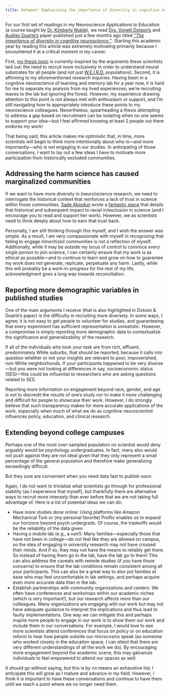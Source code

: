 ```yaml
---
title: Retweet! Emphasizing the importance of diversity in cognitive neuroscience research
---
```


For our first set of readings in my Neuroscience Applications to Education (a course taught by [Dr. Kimberly Noble](https://www.tc.columbia.edu/faculty/kgn2106/)), we read [Drs. Vonett Dotson’s](https://chp.phhp.ufl.edu/about-2/people/core-faculty/vonetta-dotson-phd/) and [Audrey Duarte’s](https://psychology.gatech.edu/audrey-duart) paper published just a few months ago titled [*“The importance of diversity in cognitive neuroscience.”*](https://nyaspubs.onlinelibrary.wiley.com/doi/abs/10.1111/nyas.14268#:~:text=We%20argue%20that%20these%20demographics,for%20the%20diverse%2C%20general%20population.&text=We%20argue%20that%20greater%20diversity,needs%20of%20a%20diverse%20population.). Starting this academic year by reading this article was extremely motivating primarily because I encountered it at a critical moment in my career. 

First, [my thesis topic](https://greyes1996.github.io/research/) is currently inspired by the arguments these scientists laid out: the need to recruit more inclusively in order to understand neural substrates for all people (and not just [W.E.I.R.D.](https://www.sciencemag.org/news/2019/07/western-mind-too-weird-study) populations). Second, it is affirming to my aforementioned research inquiries. Having been in a cognitive neuroscience of learning and memory lab for a year now, it is hard for me to separate my analysis from my lived experiences; we’re recruiting leaves to the lab but ignoring the forest. However, my experience drawing attention to this point is not always met with enthusiasm or support, and I’m still navigating how to appropriately introduce these points to my neuroscience colleagues. Nevertheless, spearheading a thesis attempting to address a gap based on recruitment can be isolating when no one seems to support your idea—but I feel affirmed knowing at least 2 people out there endorse my work!

That being said, this article makes me optimistic that, in time, more scientists will begin to think more intentionally about who is—and more importantly—who *is not* engaging in our studies. In anticipating of those conversations, I want to lay out a few ideas I have to motivate more participation from historically excluded communities. 

## Addressing the harm science has caused marginalized communities

If we want to have more diversity in (neuro)science research, we need to interrogate the historical context that reinforces a lack of trust in science within those communities. [Sade Abiodun](https://www.sade.space/) wrote a [fantastic piece](https://www.frontiersin.org/articles/10.3389/fnhum.2019.00280/full) that details that historical and subsequent impact to racial in/exclusion in science (and I encourage you to read and support her work). However, we as scientists need to think deeply about how to earn that trust back. 

Personally, I am still thinking through this myself, and I wish the answer was simple. As a result, I am very compassionate with myself in recognizing that failing to engage minoritized communities is not a reflection of myself. Additionally, while it may be outside my locus of control to convince *every single person* to join science, I can certainly ensure that my work is as ethical as possible—and to continue to learn and grow on how to guarantee my work does not generate, replicate, perpetuate any harm. Lastly, while this will probably be a work-in-progress for the rest of my life, acknowledgment goes a long way towards reconciliation. 

## Reporting more demographic variables in published studies

One of the main arguments I receive (that is also highlighted in Dotson & Duarte’s paper) is the difficulty in recruiting more diversely. In some ways, I agree; it is not easy to get people to volunteer for studies, and guaranteeing that every experiment has sufficient representation is unrealistic. However, a compromise is simply reporting more demographic data to contextualize the significance and generalizability of the research. 

If all of the individuals who took your task are from rich, affluent, predominately White suburbs, that should be reported, because it calls into question whether or not your insights are relevant to poor, impoverished, non-White neighborhoods. If your participants happened to be very diverse—but you were not looking at differences in say, socioeconomic status (SES)—this could be influential to researchers who are asking questions related to SES. 

Reporting more information on engagement beyond race, gender, and age is not to discredit the results of one’s study nor to make it more challenging and difficult for people to showcase their work. However, I do strongly believe that such transparency makes for more accurate applications of the work, especially when much of what we do as cognitive neuroscientist influences policy, education, and clinical research.

## Extending beyond college campuses

Perhaps one of the most over-sampled population no scientist would deny arguably would be psychology undergraduates. In fact, many also would not push against they are not ideal given that they only represent a small percentage of the general population and therefore make generalizing exceedingly difficult.

But they sure are convenient when you need data fast to publish soon. 

Again, I do not want to trivialize what scientists go through for professional stability (as I experience that myself), but thankfully there are alternative ways to recruit more intensely than ever before that we are not taking full advantage of. Here is a list of potential ideas we can do:

* Have more studies done online: Using platforms like Amazon Mechanical Turk or (my personal favorite) Proflic enables us to expand our horizons beyond psych undergrads. Of course, the tradeoffs would be the reliability of the data given 
* Having a mobile lab (e.g., a van!): Many families—especially those that have not been in college—do not feel like they are allowed on campus, so the idea of engaging in university research may not have crossed their minds. And if so, they may not have the means to reliably get there. So instead of having them go to the lab, have the lab go to them! This can also address the caveats with remote studies (if you have those concerns) to ensure that the lab conditions remain consistent among all your participants. This can also be a great way to also put families at ease who may feel uncomfortable in lab settings, and perhaps acquire even more accurate data than in the lab. 
* Establish partnerships with community organizations and centers: We often have conferences and workshops within our academic niches (which is very important!), but our research affects more than our colleagues. Many organizations are engaging with our work but may not have adequate guidance to interpret the implications and thus lead to faulty implementations. One way we can mitigate this and perhaps inspire more people to engage in our work is to show them our work and include them in our conversations. For example, I would love to see more scientists attend conferences that focus on policy or on education reform to hear how people outside our microcosms speak (as someone who worked closely in the education space, I can attest that there are very different understandings of all the work we do). By encouraging more engagement beyond the academic scene, this may galvanize individuals to feel empowered to attend our spaces as well. 

It should go without saying, but this is by no means an exhaustive list; I anticipate this will grow as I mature and advance in my field. However, I think it is important to have these conversations and continue to have them until we reach a point where we no longer need them. 


